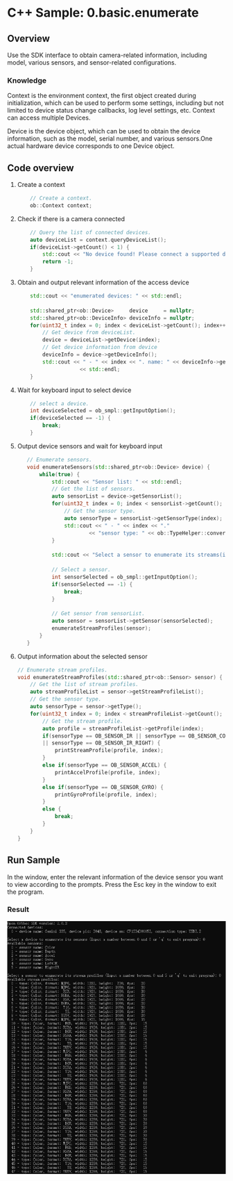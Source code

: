 # C++ Sample: 0.basic.enumerate

## Overview

Use the SDK interface to obtain camera-related information, including model, various sensors, and sensor-related configurations.

### Knowledge

Context is the environment context, the first object created during initialization, which can be used to perform some settings, including but not limited to device status change callbacks, log level settings, etc. Context can access multiple Devices.

Device is the device object, which can be used to obtain the device information, such as the model, serial number, and various sensors.One actual hardware device corresponds to one Device object.

## Code overview

1. Create a context

    ```cpp
        // Create a context.
        ob::Context context;    
    ```

2. Check if there is a camera connected

    ```cpp
        // Query the list of connected devices.
        auto deviceList = context.queryDeviceList();
        if(deviceList->getCount() < 1) {
            std::cout << "No device found! Please connect a supported device and retry this program." << std::endl;
            return -1;
        }
    ```

3. Obtain and output relevant information of the access device

    ```cpp
        std::cout << "enumerated devices: " << std::endl;

        std::shared_ptr<ob::Device>     device     = nullptr;
        std::shared_ptr<ob::DeviceInfo> deviceInfo = nullptr;
        for(uint32_t index = 0; index < deviceList->getCount(); index++) {
            // Get device from deviceList.
            device = deviceList->getDevice(index);
            // Get device information from device
            deviceInfo = device->getDeviceInfo();
            std::cout << " - " << index << ". name: " << deviceInfo->getName() << " pid: " << deviceInfo->getPid() << " SN: " << deviceInfo->getSerialNumber()
                        << std::endl;
        }
    ```

4. Wait for keyboard input to select device

    ```cpp
        // select a device.
        int deviceSelected = ob_smpl::getInputOption();
        if(deviceSelected == -1) {
            break;
        }
    ```

5. Output device sensors and wait for keyboard input

     ```cpp
        // Enumerate sensors.
        void enumerateSensors(std::shared_ptr<ob::Device> device) {
            while(true) {
                std::cout << "Sensor list: " << std::endl;
                // Get the list of sensors.
                auto sensorList = device->getSensorList();
                for(uint32_t index = 0; index < sensorList->getCount(); index++) {
                    // Get the sensor type.
                    auto sensorType = sensorList->getSensorType(index);
                    std::cout << " - " << index << "."
                            << "sensor type: " << ob::TypeHelper::convertOBSensorTypeToString(sensorType) << std::endl;
                }

                std::cout << "Select a sensor to enumerate its streams(input sensor index or \'ESC\' to enumerate device): " << std::endl;

                // Select a sensor.
                int sensorSelected = ob_smpl::getInputOption();
                if(sensorSelected == -1) {
                    break;
                }

                // Get sensor from sensorList.
                auto sensor = sensorList->getSensor(sensorSelected);
                enumerateStreamProfiles(sensor);
            }
        }
    ```

6. Output information about the selected sensor

    ```cpp
    // Enumerate stream profiles.
    void enumerateStreamProfiles(std::shared_ptr<ob::Sensor> sensor) {
        // Get the list of stream profiles.
        auto streamProfileList = sensor->getStreamProfileList();
        // Get the sensor type.
        auto sensorType = sensor->getType();
        for(uint32_t index = 0; index < streamProfileList->getCount(); index++) {
            // Get the stream profile.
            auto profile = streamProfileList->getProfile(index);
            if(sensorType == OB_SENSOR_IR || sensorType == OB_SENSOR_COLOR || sensorType == OB_SENSOR_DEPTH || sensorType == OB_SENSOR_IR_LEFT
            || sensorType == OB_SENSOR_IR_RIGHT) {
                printStreamProfile(profile, index);
            }
            else if(sensorType == OB_SENSOR_ACCEL) {
                printAccelProfile(profile, index);
            }
            else if(sensorType == OB_SENSOR_GYRO) {
                printGyroProfile(profile, index);
            }
            else {
                break;
            }
        }
    }
    ```

## Run Sample

In the window, enter the relevant information of the device sensor you want to view according to the prompts.
Press the Esc key in the window to exit the program.

### Result

![image](/docs/resource/enumerate.jpg)
